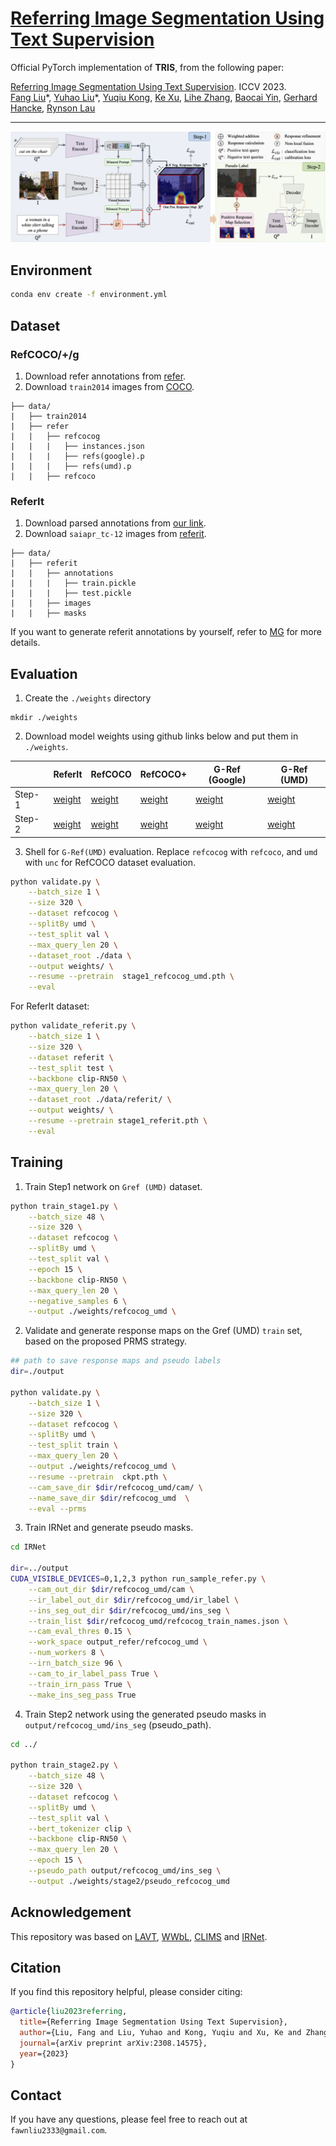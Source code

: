 # [Referring Image Segmentation Using Text Supervision](https://arxiv.org/abs/2308.14575)

Official PyTorch implementation of **TRIS**, from the following paper:

[Referring Image Segmentation Using Text Supervision](https://arxiv.org/abs/2308.14575). ICCV 2023. \
[Fang Liu](https://scholar.google.com/citations?user=cBFup5QAAAAJ&hl=en&oi=sra)\*, [Yuhao Liu](https://scholar.google.com/citations?user=eHWiGU8AAAAJ&hl=en&oi=sra)\*, [Yuqiu Kong](https://scholar.google.com/citations?user=nKrhk4UAAAAJ&hl=en&oi=sra), [Ke Xu](https://scholar.google.com/citations?user=2meBhbQAAAAJ&hl=en&oi=sra), [Lihe Zhang](https://scholar.google.com/citations?user=XGPdQbIAAAAJ&hl=en&oi=ao), [Baocai Yin](https://scholar.google.com/citations?user=uXtYy_8AAAAJ&hl=en&oi=sra), [Gerhard Hancke](https://scholar.google.com/citations?user=C2iR3xUAAAAJ&hl=en&oi=ao), [Rynson Lau](https://www.cs.cityu.edu.hk/~rynson/)


--- 
<p align="left">
<img src="figs/pipeline.png"  class="center">
</p>


## Environment

```bash
conda env create -f environment.yml
```

## Dataset 
### RefCOCO/+/g
1. Download refer annotations from [refer](https://github.com/lichengunc/refer).
2. Download `train2014` images from [COCO](https://cocodataset.org/#download).

```
├── data/
|   ├── train2014
|   ├── refer
|   |   ├── refcocog
|   |   |   ├── instances.json
|   |   |   ├── refs(google).p
|   |   |   ├── refs(umd).p
|   |   ├── refcoco
```

### ReferIt
1. Download parsed annotations from [our link](https://github.com/fawnliu/storage/releases/download/v1.0.2/referit_annotations.zip).
2. Download `saiapr_tc-12` images from [referit](http://bvisionweb1.cs.unc.edu/licheng/referit/data/images/saiapr_tc-12.zip).

```
├── data/
|   ├── referit
|   |   ├── annotations
|   |   |   ├── train.pickle
|   |   |   ├── test.pickle
|   |   ├── images
|   |   ├── masks
```

If you want to generate referit annotations by yourself, refer to [MG](https://github.com/hassanhub/MultiGrounding/tree/master/data) for more details.


## Evaluation

1. Create the `./weights` directory 
```shell
mkdir ./weights
```
2. Download model weights using github links below and put them in `./weights`.

|  | ReferIt | RefCOCO | RefCOCO+ | G-Ref (Google) | G-Ref (UMD) |
|---|---|---|---|---|---|
|Step-1| [weight](https://github.com/fawnliu/storage/releases/download/v1.0.4/stage1_referit.pth) | [weight](https://github.com/fawnliu/storage/releases/download/v1.0.4/stage1_refcoco.pth) |  [weight](https://github.com/fawnliu/storage/releases/download/v1.0.4/stage1_refcoco+.pth) | [weight](https://github.com/fawnliu/storage/releases/download/v1.0.4/stage1_refcocog_google.pth) | [weight](https://github.com/fawnliu/storage/releases/download/v1.0.4/stage1_refcocog_umd.pth) |
|Step-2| [weight](https://github.com/fawnliu/storage/releases/download/v1.0.1/stage2_referit.pth) | [weight](https://github.com/fawnliu/storage/releases/download/v1.0.1/stage2_refcoco.pth) | [weight](https://github.com/fawnliu/storage/releases/download/v1.0.1/stage2_refcoco+.pth) | [weight](https://github.com/fawnliu/storage/releases/download/v1.0.1/stage2_refcocog_google.pth) | [weight](https://github.com/fawnliu/storage/releases/download/v1.0.1/stage2_refcocog_umd.pth) | 

3. Shell for `G-Ref(UMD)` evaluation. Replace `refcocog` with `refcoco`, and `umd` with `unc` for RefCOCO dataset evaluation. 

```bash
python validate.py \
    --batch_size 1 \
    --size 320 \
    --dataset refcocog \
    --splitBy umd \
    --test_split val \
    --max_query_len 20 \
    --dataset_root ./data \
    --output weights/ \
    --resume --pretrain  stage1_refcocog_umd.pth \
    --eval 
```
For ReferIt dataset:
```bash
python validate_referit.py \
    --batch_size 1 \
    --size 320 \
    --dataset referit \
    --test_split test \
    --backbone clip-RN50 \
    --max_query_len 20 \
    --dataset_root ./data/referit/ \
    --output weights/ \
    --resume --pretrain stage1_referit.pth \
    --eval 
```



## Training

1. Train Step1 network on `Gref (UMD)` dataset.
```bash
python train_stage1.py \
    --batch_size 48 \
    --size 320 \
    --dataset refcocog \
    --splitBy umd \
    --test_split val \
    --epoch 15 \
    --backbone clip-RN50 \
    --max_query_len 20 \
    --negative_samples 6 \
    --output ./weights/refcocog_umd \
```

2. Validate and generate response maps on the  Gref (UMD) `train` set, based on the proposed PRMS strategy.

```bash
## path to save response maps and pseudo labels
dir=./output

python validate.py \
    --batch_size 1 \
    --size 320 \
    --dataset refcocog \
    --splitBy umd \
    --test_split train \
    --max_query_len 20 \
    --output ./weights/refcocog_umd \
    --resume --pretrain  ckpt.pth \
    --cam_save_dir $dir/refcocog_umd/cam/ \
    --name_save_dir $dir/refcocog_umd  \
    --eval --prms 
```

3. Train IRNet and generate pseudo masks.

```bash
cd IRNet

dir=../output
CUDA_VISIBLE_DEVICES=0,1,2,3 python run_sample_refer.py \
    --cam_out_dir $dir/refcocog_umd/cam \
    --ir_label_out_dir $dir/refcocog_umd/ir_label \
    --ins_seg_out_dir $dir/refcocog_umd/ins_seg \
    --train_list $dir/refcocog_umd/refcocog_train_names.json \
    --cam_eval_thres 0.15 \
    --work_space output_refer/refcocog_umd \
    --num_workers 8 \
    --irn_batch_size 96 \
    --cam_to_ir_label_pass True \
    --train_irn_pass True \
    --make_ins_seg_pass True 
```

4. Train Step2 network using the generated pseudo masks in `output/refcocog_umd/ins_seg` (pseudo_path). 

```bash
cd ../

python train_stage2.py \
    --batch_size 48 \
    --size 320 \
    --dataset refcocog \
    --splitBy umd \
    --test_split val \
    --bert_tokenizer clip \
    --backbone clip-RN50 \
    --max_query_len 20 \
    --epoch 15 \
    --pseudo_path output/refcocog_umd/ins_seg \
    --output ./weights/stage2/pseudo_refcocog_umd
```

## Acknowledgement
This repository was based on [LAVT](https://github.com/yz93/LAVT-RIS), [WWbL](https://github.com/talshaharabany/what-is-where-by-looking), [CLIMS](https://github.com/CVI-SZU/CLIMS) and [IRNet](https://github.com/jiwoon-ahn/irn).



## Citation
If you find this repository helpful, please consider citing:
```bibtex
@article{liu2023referring,
  title={Referring Image Segmentation Using Text Supervision},
  author={Liu, Fang and Liu, Yuhao and Kong, Yuqiu and Xu, Ke and Zhang, Lihe and Yin, Baocai and Hancke, Gerhard and Lau, Rynson},
  journal={arXiv preprint arXiv:2308.14575},
  year={2023}
}
```


## Contact
If you have any questions, please feel free to reach out at `fawnliu2333@gmail.com`.
